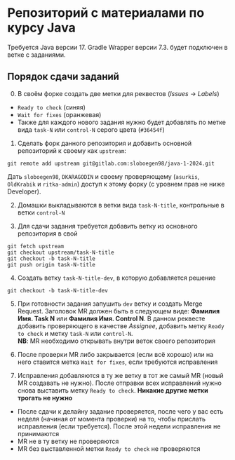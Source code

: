 # Репозиторий с материалами по курсу Java

Требуется Java версии 17.
Gradle Wrapper версии 7.3. будет подключен в ветке с заданиями.

## Порядок сдачи заданий

0. В своём форке создать две метки для реквестов (_Issues_ -> _Labels_)
- `Ready to check` (синяя)
- `Wait for fixes` (оранжевая)
- Также для каждого нового задания нужно будет добавлять по метке вида `task-N` или `control-N` серого цвета (`#36454f`)

1. Сделать форк данного репозитория и добавить основной репозиторий к своему как `upstream`:

```
git remote add upstream git@gitlab.com:sloboegen98/java-1-2024.git
```

Дать `sloboegen98`, `DKARAGODIN` и своему проверяющему (`asurkis`, `OldKrabik` и `ritka-admin`) доступ к этому форку (с уровнем прав не ниже Developer).

2. Домашки выкладываются в ветки вида `task-N-title`, контрольные в ветки `control-N`

3. Для сдачи задания требуется добавить ветку из основного репозитория в свой

```
git fetch upstream
git checkout upstream/task-N-title
git checkout -b task-N-title
git push origin task-N-title
```

4. Создать ветку `task-N-title-dev`, в которую добавляется решение

```
git checkout -b task-N-title-dev
```

5. При готовности задания запушить `dev` ветку и создать Merge Request.
   Заголовок MR должен быть в следующем виде: **Фамилия Имя. Task N** или **Фамилия Имя. Control N**.
   В данном реквесте добавить проверяющего в качестве _Assignee_, добавить метку `Ready to check` и метку `task-N` или `control-N`.  
   **NB**: MR необходимо открывать внутри веток своего репозитория

6. После проверки MR либо закрывается (если всё хорошо) или на него ставится метка `Wait for fixes`, если требуются исправления

7. Исправления добавляются в ту же ветку в тот же самый MR (новый MR создавать не нужно). После отправки всех исправлений нужно снова выставить метку `Ready to check`. **Никакие другие метки трогать не нужно**

- После сдачи к делайну задание проверяется, после чего у вас есть неделя (начиная от момента проверки) на то, чтобы прислать исправления (если требуется). После этой недели исправления не принимаются
- MR не в ту ветку не проверяются
- MR без выставленной метки `Ready to check` не проверяются
